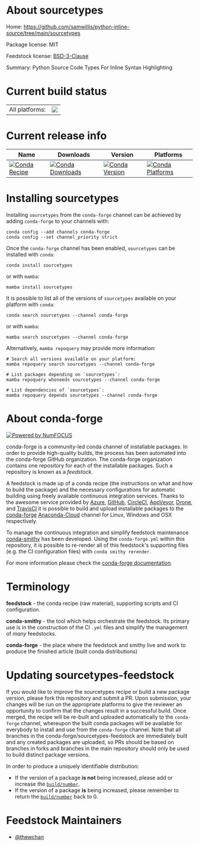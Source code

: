 About sourcetypes
=================

Home: https://github.com/samwillis/python-inline-source/tree/main/sourcetypes

Package license: MIT

Feedstock license: [BSD-3-Clause](https://github.com/conda-forge/sourcetypes-feedstock/blob/main/LICENSE.txt)

Summary: Python Source Code Types For Inline Syntax Highlighting

Current build status
====================


<table><tr><td>All platforms:</td>
    <td>
      <a href="https://dev.azure.com/conda-forge/feedstock-builds/_build/latest?definitionId=16498&branchName=main">
        <img src="https://dev.azure.com/conda-forge/feedstock-builds/_apis/build/status/sourcetypes-feedstock?branchName=main">
      </a>
    </td>
  </tr>
</table>

Current release info
====================

| Name | Downloads | Version | Platforms |
| --- | --- | --- | --- |
| [![Conda Recipe](https://img.shields.io/badge/recipe-sourcetypes-green.svg)](https://anaconda.org/conda-forge/sourcetypes) | [![Conda Downloads](https://img.shields.io/conda/dn/conda-forge/sourcetypes.svg)](https://anaconda.org/conda-forge/sourcetypes) | [![Conda Version](https://img.shields.io/conda/vn/conda-forge/sourcetypes.svg)](https://anaconda.org/conda-forge/sourcetypes) | [![Conda Platforms](https://img.shields.io/conda/pn/conda-forge/sourcetypes.svg)](https://anaconda.org/conda-forge/sourcetypes) |

Installing sourcetypes
======================

Installing `sourcetypes` from the `conda-forge` channel can be achieved by adding `conda-forge` to your channels with:

```
conda config --add channels conda-forge
conda config --set channel_priority strict
```

Once the `conda-forge` channel has been enabled, `sourcetypes` can be installed with `conda`:

```
conda install sourcetypes
```

or with `mamba`:

```
mamba install sourcetypes
```

It is possible to list all of the versions of `sourcetypes` available on your platform with `conda`:

```
conda search sourcetypes --channel conda-forge
```

or with `mamba`:

```
mamba search sourcetypes --channel conda-forge
```

Alternatively, `mamba repoquery` may provide more information:

```
# Search all versions available on your platform:
mamba repoquery search sourcetypes --channel conda-forge

# List packages depending on `sourcetypes`:
mamba repoquery whoneeds sourcetypes --channel conda-forge

# List dependencies of `sourcetypes`:
mamba repoquery depends sourcetypes --channel conda-forge
```


About conda-forge
=================

[![Powered by
NumFOCUS](https://img.shields.io/badge/powered%20by-NumFOCUS-orange.svg?style=flat&colorA=E1523D&colorB=007D8A)](https://numfocus.org)

conda-forge is a community-led conda channel of installable packages.
In order to provide high-quality builds, the process has been automated into the
conda-forge GitHub organization. The conda-forge organization contains one repository
for each of the installable packages. Such a repository is known as a *feedstock*.

A feedstock is made up of a conda recipe (the instructions on what and how to build
the package) and the necessary configurations for automatic building using freely
available continuous integration services. Thanks to the awesome service provided by
[Azure](https://azure.microsoft.com/en-us/services/devops/), [GitHub](https://github.com/),
[CircleCI](https://circleci.com/), [AppVeyor](https://www.appveyor.com/),
[Drone](https://cloud.drone.io/welcome), and [TravisCI](https://travis-ci.com/)
it is possible to build and upload installable packages to the
[conda-forge](https://anaconda.org/conda-forge) [Anaconda-Cloud](https://anaconda.org/)
channel for Linux, Windows and OSX respectively.

To manage the continuous integration and simplify feedstock maintenance
[conda-smithy](https://github.com/conda-forge/conda-smithy) has been developed.
Using the ``conda-forge.yml`` within this repository, it is possible to re-render all of
this feedstock's supporting files (e.g. the CI configuration files) with ``conda smithy rerender``.

For more information please check the [conda-forge documentation](https://conda-forge.org/docs/).

Terminology
===========

**feedstock** - the conda recipe (raw material), supporting scripts and CI configuration.

**conda-smithy** - the tool which helps orchestrate the feedstock.
                   Its primary use is in the construction of the CI ``.yml`` files
                   and simplify the management of *many* feedstocks.

**conda-forge** - the place where the feedstock and smithy live and work to
                  produce the finished article (built conda distributions)


Updating sourcetypes-feedstock
==============================

If you would like to improve the sourcetypes recipe or build a new
package version, please fork this repository and submit a PR. Upon submission,
your changes will be run on the appropriate platforms to give the reviewer an
opportunity to confirm that the changes result in a successful build. Once
merged, the recipe will be re-built and uploaded automatically to the
`conda-forge` channel, whereupon the built conda packages will be available for
everybody to install and use from the `conda-forge` channel.
Note that all branches in the conda-forge/sourcetypes-feedstock are
immediately built and any created packages are uploaded, so PRs should be based
on branches in forks and branches in the main repository should only be used to
build distinct package versions.

In order to produce a uniquely identifiable distribution:
 * If the version of a package **is not** being increased, please add or increase
   the [``build/number``](https://docs.conda.io/projects/conda-build/en/latest/resources/define-metadata.html#build-number-and-string).
 * If the version of a package **is** being increased, please remember to return
   the [``build/number``](https://docs.conda.io/projects/conda-build/en/latest/resources/define-metadata.html#build-number-and-string)
   back to 0.

Feedstock Maintainers
=====================

* [@thewchan](https://github.com/thewchan/)

